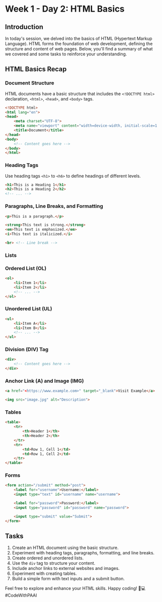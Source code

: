 # Week 1 - Day 2: HTML Basics

## Introduction

In today's session, we delved into the basics of HTML (Hypertext Markup Language). HTML forms the foundation of web development, defining the structure and content of web pages. Below, you'll find a summary of what we covered and some tasks to reinforce your understanding.

## HTML Basics Recap

### Document Structure

HTML documents have a basic structure that includes the `<!DOCTYPE html>` declaration, `<html>`, `<head>`, and `<body>` tags.

```html
<!DOCTYPE html>
<html lang="en">
<head>
    <meta charset="UTF-8">
    <meta name="viewport" content="width=device-width, initial-scale=1.0">
    <title>Document</title>
</head>
<body>
    <!-- Content goes here -->
</body>
</html>
```

### Heading Tags

Use heading tags `<h1>` to `<h6>` to define headings of different levels.

```html
<h1>This is a Heading 1</h1>
<h2>This is a Heading 2</h2>
<!-- ... -->
```

### Paragraphs, Line Breaks, and Formatting

```html
<p>This is a paragraph.</p>

<strong>This text is strong.</strong>
<em>This text is emphasized.</em>
<i>This text is italicized.</i>

<br> <!-- Line break -->
```

### Lists

### Ordered List (OL)

```html
<ol>
    <li>Item 1</li>
    <li>Item 2</li>
    <!-- ... -->
</ol>
```

### Unordered List (UL)

```html
<ul>
    <li>Item A</li>
    <li>Item B</li>
    <!-- ... -->
</ul>
```

### Division (DIV) Tag

```html
<div>
    <!-- Content goes here -->
</div>
```

### Anchor Link (A) and Image (IMG)

```html
<a href="<https://www.example.com>" target="_blank">Visit Example</a>

<img src="image.jpg" alt="Description">

```

### Tables

```html
<table>
    <tr>
        <th>Header 1</th>
        <th>Header 2</th>
    </tr>
    <tr>
        <td>Row 1, Cell 1</td>
        <td>Row 1, Cell 2</td>
    </tr>
</table>
```

### Forms

```html
<form action="/submit" method="post">
    <label for="username">Username:</label>
    <input type="text" id="username" name="username">

    <label for="password">Password:</label>
    <input type="password" id="password" name="password">

    <input type="submit" value="Submit">
</form>
```

## Tasks

1. Create an HTML document using the basic structure.
2. Experiment with heading tags, paragraphs, formatting, and line breaks.
3. Create ordered and unordered lists.
4. Use the `div` tag to structure your content.
5. Include anchor links to external websites and images.
6. Experiment with creating tables.
7. Build a simple form with text inputs and a submit button.

Feel free to explore and enhance your HTML skills. Happy coding! 🚀💻 #CodeWithPAAI